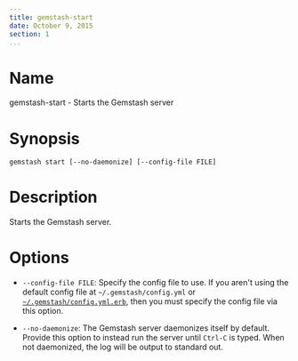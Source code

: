 ```yaml
---
title: gemstash-start
date: October 9, 2015
section: 1
...
```


# Name

gemstash-start - Starts the Gemstash server

# Synopsis

`gemstash start [--no-daemonize] [--config-file FILE]`

# Description

Starts the Gemstash server.

# Options

* `--config-file FILE`:
    Specify the config file to use. If you aren't using the default config file
    at `~/.gemstash/config.yml` or [`~/.gemstash/config.yml.erb`][ERB_CONFIG],
    then you must specify the config file via this option.

* `--no-daemonize`:
    The Gemstash server daemonizes itself by default. Provide this option to instead
    run the server until `Ctrl-C` is typed. When not daemonized, the log will be
    output to standard out.

[ERB_CONFIG]: ./gemstash-customize.7.md#erb-parsed-config
